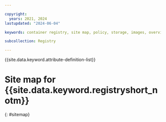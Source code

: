 ```yaml
---

copyright:
  years: 2021, 2024
lastupdated: "2024-06-04"

keywords: container registry, site map, policy, storage, images, overview, registry

subcollection: Registry

---
```


{{site.data.keyword.attribute-definition-list}}

# Site map for {{site.data.keyword.registryshort_notm}}
{: #sitemap}
